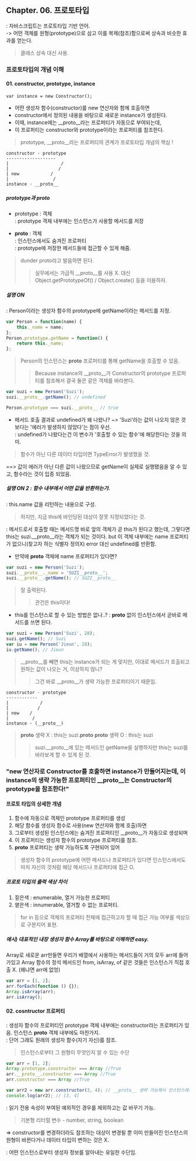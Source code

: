 ## Chapter. 06. 프로토타입
: 자바스크립트는 프로토타입 기반 언어.\
-> 어떤 객체를 원형(prototype)으로 삼고 이를 복제(참조)함으로써 상속과 비슷한 효과를 얻는다.
> 클래스 상속 대신 사용.
### 프로토타입의 개념 이해
#### 01. constructor, prototype, instance

    var instance = new Constructor();

- 어떤 생성자 함수(constructor)를 new 연산자와 함께 호출하면
- constructor에서 정의된 내용을 바탕으로 새로운 instance가 생성된다.
- 이때, instance에는 __proto__라는 프로퍼티가 자동으로 부여되는데,
- 이 프로퍼티는 constructor와 prototype이라는 프로퍼티를 참조한다.
> prototype, __proto__라는 프로퍼티의 관계가  프로토타입 개념의 핵심 !

```
constructor · prototype
-------------------
|                    /
|                   /
| new            /
|                 /
instance · __proto__
```

##### prototype과 __proto__
- prototype
: 객체\
: prototype 객체 내부에는 인스턴스가 사용할 메서드를 저장

- __proto__
: 객체\
: 인스턴스에서도 숨겨진 프로퍼티\
: prototype에 저장한 메서드들에 접근할 수 있게 해줌.
> dunder proto라고 발음하면 된다.
>> 실무에서는 가급적 __proto__를 사용 X. 대신 Object.getPrototypeOf() / Object.create() 등을 이용하자.

##### 설명 ON
: Person이라는 생성자 함수의 prototype에 getName이라는 메서드를 지정.
``` js
var Person = function(name) {
    this._name = name;
};
Person.prototype.getName = function() {
    return this._name;
};
```
> Person의 인스턴스는 __proto__ 프로퍼티를 통해 getName을 호출할 수 있음.
>> Because instance의 __proto__가 Constructor의 prototype 프로퍼티를 참조해서 결국 둘은 같은 객체를 바라본다.
``` js
var suzi = new Person('Suzi');
suzi.__proto__.getName(); // undefined

Person.prototype === suzi.__proto__ // true
```
- 메서드 호출 결과로 undefined가 왜 나왔나?
~> 'Suzi'라는 값이 나오지 않은 것보다는 '에러가 발생하지 않았다'는 점이 우선.\
: undefined가 나왔다는건 이 변수가 '호출할 수 있는 함수'에 해당한다는 것을 의미.
> 함수가 아닌 다른 데이터 타입이면 TypeError가 발생했을 것.

==> 값이 에러가 아닌 다른 값이 나왔으므로 getName이 실제로 실행됐음을 알 수 있고, 함수라는 것이 입증 되었음.

##### 설명 ON 2 : 함수 내부에서 어떤 값을 반환하는가.
: this.name 값을 리턴하는 내용으로 구성.
> 하지만, 지금 this에 바인딩된 대상이 잘못 지정되었다는 것.

: 메서드로서 호출할 때는 메서드명 바로 앞의 객체가 곧 this가 된다고 했는데, 그렇다면 this는 suzi.__proto__라는 객체가 되는 것이다. but 이 객체 내부에는 name 프로퍼티가 없으니(찾고자 하는 식별자 정의X) error 대신 undefined를 반환함.

- 만약에 __proto__ 객체에 name 프로퍼티가 있다면?
``` js
var suzi = new Person('Suzi');
suzi.__proto__._name = 'SUZI__proto__';
suzi.__proto__.getName(); // SUZI__proto__
```
> 잘 출력된다.
>> 관건은 this이다!

- this를 인스턴스로 할 수 있는 방법은 없나..?
: __proto__ 없이 인스턴스에서 곧바로 메서드를 쓰면 된다.
``` js
var suzi = new Person('Suzi', 28);
suzi.getName(); // Suzi
var iu = new Person('Jieun', 28);
iu.getName(); // Jieun
```
> __proto__를 빼면 this는 instance가 되는 게 맞지만, 이대로 메서드가 호출되고 원하는 값이 나오는 거, 이상하지 않니?
>> 그건 바로 __proto__가 생략 가능한 프로퍼티이기 때문임.

```
constructor · prototype
------------
|            /
|           /
| new    /
|         /
instance · (__proto__)
```
> __proto__ 생략 X : this는 suzi.__proto__
> __proto__ 생략 O : this는 suzi
>> suzi.__proto__에 있는 메서드인 getName을 실행하지만 this는 suzi를 바라보게 할 수 있게 된 것.

### "new 연산자로 Constructor를 호출하면 instance가 만들어지는데, 이 instance의 생략 가능한 프로퍼티인 __proto__는 Constructor의 prototype을 참조한다!" 

#### 프로토 타입의 상세한 개념
1. 함수에 자동으로 객체인 prototype 프로퍼티를 생성
2. 해당 함수를 생성자 함수로 사용(new 연산자와 함께 호출)하면
3. 그로부터 생성된 인스턴스에는 숨겨진 프로퍼티인 __proto__가 자동으로 생성되며
4. 이 프로퍼티는 생성자 함수의 prototype 프로퍼티를 참조.
5. __proto__ 프로퍼티는 생략 가능하도록 구현되어 있어
> 생성자 함수의 prototype에 어떤 메서드나 프로퍼티가 있다면 인스턴스에서도 마치 자신의 것처럼 해당 메서드나 프로퍼티에 접근 O.

##### 프로토 타입의 출력 색상 차이
1. 짙은색
: enumerable, 열거 가능한 프로퍼티
2. 옅은색
: innumerable, 열거할 수 없는 프로퍼티.
> for in 등으로 객체의 프로퍼티 전체에 접근하고자 할 때 접근 가능 여부를 색상으로 구분지어 표현.

##### 예시) 대표적인 내장 생성자 함수 Array를 바탕으로 이해하면 easy.
Array로 새로운 arr만들면 우리가 배열에서 사용하는 메서드들이 거의 모두 arr에 들어가있고 Array 함수의 정석 메서드인 from, isArray, of 같은 것들은 인스턴스가 직접 호출 X. (왜냐면 arr에 없엉)
``` js
var arr = [1, 2];
arr.forEach(function () {});
Array.isArray(arr);
arr.isArray();
```

#### 02. cosntructor 프로퍼티
: 생성자 함수의 프로퍼티인 prototype 객체 내부에는 constructor라는 프로퍼티가 있음. 인스턴스 __proto__ 객체 내부에도 마찬가지.\
: 단어 그래도 원래의 생성자 함수(자기 자신)를 참조.
> 인스턴스로부터 그 원형이 무엇인지 알 수 있는 수단

``` js
var arr = [1, 2];
Array.prototype.constructor === Array //True
arr.__proto__.constructor === Array //True
arr.constructor === Array //True

var arr2 = new arr.constructor(3, 4); // __proto__ 생략 가능해서 인스턴스에서 직접 constructor에 접근할 수 있는 수단이 생겨 오류 없이 동작함.
console.log(arr2); // [3, 4]
```

: 읽기 전용 속성이 부여된 예외적인 경우를 제외하고는 값 바꾸기 가능.
> 기본형 리터럴 변수 - number, string, boolean

=> constructor를 변경하더라도 참조하는 대상이 변경될 뿐 이미 만들어진 인스턴스의 원형이 바뀐다거나 데이터 타입이 변하는 것은 X.

: 어떤 인스턴스로부터 생성자 정보를 알아내는 유일한 수단임.